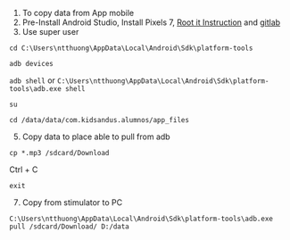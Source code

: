 1. To copy data from App mobile
2. Pre-Install Android Studio, Install Pixels 7, [Root it Instruction](https://www.youtube.com/watch?v=QzsNn3GhYYk) and [gitlab](https://gitlab.com/newbit/rootAVD)
3. Use super user
   
`cd C:\Users\ntthuong\AppData\Local\Android\Sdk\platform-tools`

`adb devices`

`adb shell`
or
`C:\Users\ntthuong\AppData\Local\Android\Sdk\platform-tools\adb.exe shell`

`su`

`cd /data/data/com.kidsandus.alumnos/app_files`

5. Copy data to place able to pull from adb

`cp *.mp3 /sdcard/Download`

Ctrl + C

`exit`

7. Copy from stimulator to PC

`C:\Users\ntthuong\AppData\Local\Android\Sdk\platform-tools\adb.exe pull /sdcard/Download/ D:/data`

